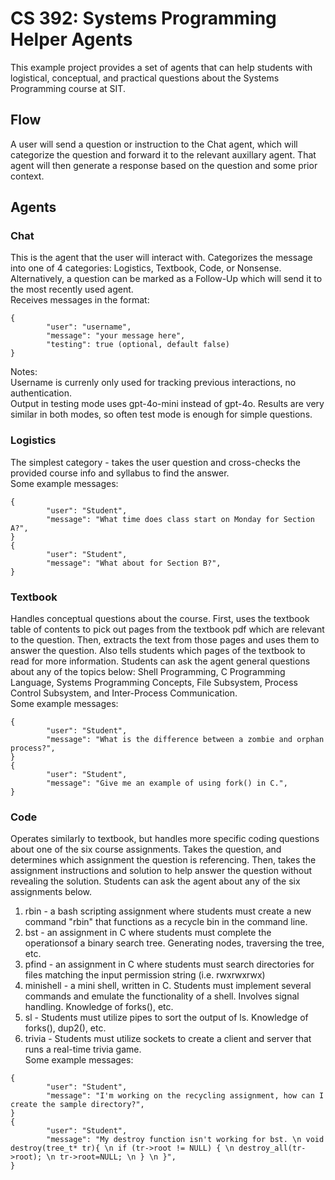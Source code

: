 # CS 392: Systems Programming Helper Agents
This example project provides a set of agents that can help students with logistical, conceptual, and practical questions about the Systems Programming course at SIT.

## Flow
A user will send a question or instruction to the Chat agent, which will categorize the question and forward it to the relevant auxillary agent. That agent will then generate a response based on the question and some prior context.

## Agents

### Chat
This is the agent that the user will interact with. Categorizes the message into one of 4 categories: Logistics, Textbook, Code, or Nonsense.
Alternatively, a question can be marked as a Follow-Up which will send it to the most recently used agent.  
Receives messages in the format:
```
{
        "user": "username",
        "message": "your message here",
        "testing": true (optional, default false)
}
```
Notes:  
Username is currenly only used for tracking previous interactions, no authentication.  
Output in testing mode uses gpt-4o-mini instead of gpt-4o. Results are very similar in both modes, so often test mode is enough for simple questions.

### Logistics
The simplest category - takes the user question and cross-checks the provided course info and syllabus to find the answer.  
Some example messages:
```
{
        "user": "Student",
        "message": "What time does class start on Monday for Section A?",
}
{
        "user": "Student",
        "message": "What about for Section B?",
}
```

### Textbook
Handles conceptual questions about the course.
First, uses the textbook table of contents to pick out pages from the textbook pdf which are relevant to the question.
Then, extracts the text from those pages and uses them to answer the question. Also tells students which pages of the textbook to read for more information.
Students can ask the agent general questions about any of the topics below:
Shell Programming, C Programming Language, Systems Programming Concepts, File Subsystem, Process Control Subsystem,
and Inter-Process Communication.  
Some example messages:
```
{
        "user": "Student",
        "message": "What is the difference between a zombie and orphan process?",
}
{
        "user": "Student",
        "message": "Give me an example of using fork() in C.",
}
```
### Code
Operates similarly to textbook, but handles more specific coding questions about one of the six course assignments.
Takes the question, and determines which assignment the question is referencing.
Then, takes the assignment instructions and solution to help answer the question without revealing the solution.
Students can ask the agent about any of the six assignments below.
1. rbin - a bash scripting assignment where students must create a new command "rbin" that functions as a recycle bin in the command line.
2. bst - an assignment in C where students must complete the operationsof a binary search tree. Generating nodes, traversing the tree, etc.
3. pfind - an assignment in C where students must search directories for files matching the input permission string (i.e. rwxrwxrwx)
4. minishell - a mini shell, written in C. Students must implement several commands and emulate the functionality of a shell. Involves signal handling. Knowledge of forks(), etc.
5. sl - Students must utilize pipes to sort the output of ls. Knowledge of forks(), dup2(), etc.
6. trivia - Students must utilize sockets to create a client and server that runs a real-time trivia game.  
Some example messages:
```
{
        "user": "Student",
        "message": "I'm working on the recycling assignment, how can I create the sample directory?",
}
{
        "user": "Student",
        "message": "My destroy function isn't working for bst. \n void destroy(tree_t* tr){ \n if (tr->root != NULL) { \n destroy_all(tr->root); \n tr->root=NULL; \n } \n }",
}
```
